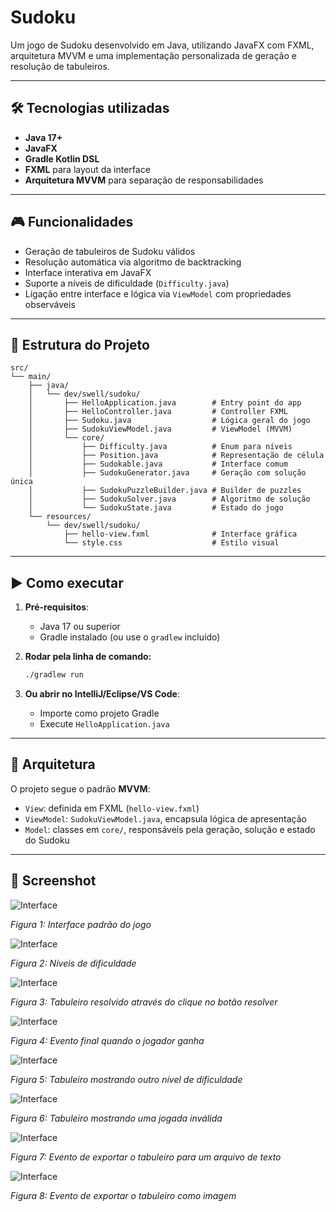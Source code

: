 # Sudoku

Um jogo de Sudoku desenvolvido em Java, utilizando JavaFX com FXML, arquitetura MVVM e uma implementação personalizada de geração e resolução de tabuleiros.

---

## 🛠️ Tecnologias utilizadas

- **Java 17+**
- **JavaFX**
- **Gradle Kotlin DSL**
- **FXML** para layout da interface
- **Arquitetura MVVM** para separação de responsabilidades

---

## 🎮 Funcionalidades

- Geração de tabuleiros de Sudoku válidos
- Resolução automática via algoritmo de backtracking
- Interface interativa em JavaFX
- Suporte a níveis de dificuldade (`Difficulty.java`)
- Ligação entre interface e lógica via `ViewModel` com propriedades observáveis

---

## 📂 Estrutura do Projeto

```text
src/
└── main/
    ├── java/
    │   └── dev/swell/sudoku/
    │       ├── HelloApplication.java        # Entry point do app
    │       ├── HelloController.java         # Controller FXML
    │       ├── Sudoku.java                  # Lógica geral do jogo
    │       ├── SudokuViewModel.java         # ViewModel (MVVM)
    │       └── core/
    │           ├── Difficulty.java          # Enum para níveis
    │           ├── Position.java            # Representação de célula
    │           ├── Sudokable.java           # Interface comum
    │           ├── SudokuGenerator.java     # Geração com solução única
    │           ├── SudokuPuzzleBuilder.java # Builder de puzzles
    │           ├── SudokuSolver.java        # Algoritmo de solução
    │           └── SudokuState.java         # Estado do jogo
    └── resources/
        └── dev/swell/sudoku/
            ├── hello-view.fxml              # Interface gráfica
            └── style.css                    # Estilo visual
```

---

## ▶️ Como executar

1. **Pré-requisitos**:
   - Java 17 ou superior
   - Gradle instalado (ou use o `gradlew` incluído)

2. **Rodar pela linha de comando:**
   ```bash
   ./gradlew run
   ```

3. **Ou abrir no IntelliJ/Eclipse/VS Code**:
   - Importe como projeto Gradle
   - Execute `HelloApplication.java`

---

## 🧠 Arquitetura

O projeto segue o padrão **MVVM**:

- `View`: definida em FXML (`hello-view.fxml`)
- `ViewModel`: `SudokuViewModel.java`, encapsula lógica de apresentação
- `Model`: classes em `core/`, responsáveis pela geração, solução e estado do Sudoku

---
## 📸 Screenshot 

![Interface](doc/1.png)

*Figura 1: Interface padrão do jogo*

![Interface](doc/2.png)

*Figura 2: Níveis de dificuldade*

![Interface](doc/3.png)

*Figura 3: Tabuleiro resolvido através do clique no botão resolver*

![Interface](doc/4.png)

*Figura 4: Evento final quando o jogador ganha*

![Interface](doc/5.png)

*Figura 5: Tabuleiro mostrando outro nível de dificuldade*

![Interface](doc/6.png)

*Figura 6: Tabuleiro mostrando uma jogada inválida*

![Interface](doc/7.png)

*Figura 7: Evento de exportar o tabuleiro para um arquivo de texto*

![Interface](doc/8.png)

*Figura 8: Evento de exportar o tabuleiro como imagem*





